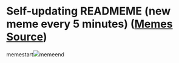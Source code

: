 # Self-updating READMEME (new meme every 5 minutes) ([Memes Source](https://bramses.notion.site/a49c1e962b7646879176ac3b327b6533?v=4d1eda54b170483cb03a40f257231764))

memestart![](https://www.notion.so/image/https%3A%2F%2Fs3-us-west-2.amazonaws.com%2Fsecure.notion-static.com%2F95416cf8-77eb-4f4d-86dc-e0fc91ea6b80%2F36F1ED97-6A3F-465F-BFC8-8E9F074B6268.jpeg?table=block&id=8f1554a8-1b9c-45e3-9cc9-ee25160d9e0e&cache=v2)memeend
